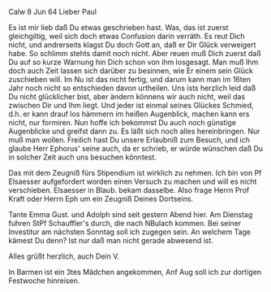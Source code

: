  Calw 8 Jun 64
Lieber Paul

Es ist mir lieb daß Du etwas geschrieben hast. Was, das ist zuerst gleichgiltig, weil sich doch etwas Confusion darin verräth. Es reut Dich nicht, und andrerseits klagst Du doch Gott an, daß er Dir Glück verweigert habe. So schlimm stehts damit noch nicht. Aber reuen muß Dich zuerst daß Du auf so kurze Warnung hin Dich schon von ihm losgesagt. Man muß Ihm doch auch Zeit lassen sich darüber zu besinnen, wie Er einem sein Glück zuschieben will. Im Nu ist das nicht fertig, und darum kann man im 16ten Jahr noch nicht so entschieden davon urtheilen. Uns ists herzlich leid daß Du nicht glücklicher bist, aber ändern könnens wir auch nicht, weil das zwischen Dir und Ihm liegt. Und jeder ist einmal seines Glückes Schmied, d.h. er kann drauf los hämmern im heißen Augenblick, machen kann ers nicht, nur formiren. Nun hoffe ich bekommst Du auch noch günstige Augenblicke und greifst dann zu. Es läßt sich noch alles hereinbringen. Nur muß man wollen. 
Freilich hast Du unsere Erlaubniß zum Besuch, und ich glaube Herr Ephorus' seine auch, da er schrieb, er würde wünschen daß Du in solcher Zeit auch uns besuchen könntest.

Das mit dem Zeugniß fürs Stipendium ist wirklich zu nehmen. Ich bin von Pf Elsaesser aufgefordert worden einen Versuch zu machen und will es nicht verschieben. Elsaesser in Blaub. bekam dasselbe. Also frage Herrn Prof Kraft oder Herrn Eph um ein Zeugniß Deines Dortseins.

Tante Emma Gust. und Adolph sind seit gestern Abend hier. Am Dienstag fuhren StPf Schauffler's durch, die nach NBulach kommen. Bei seiner Investitur am nächsten Sonntag soll ich zugegen sein. An welchem Tage kämest Du denn? Ist nur daß man nicht gerade abwesend ist.

 Alles grüßt herzlich, auch Dein V.

In Barmen ist ein 3tes Mädchen angekommen, Anf Aug soll ich zur dortigen Festwoche hinreisen.


